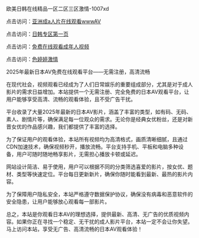 欧美日韩在线精品一区二区三区激情-1007xd

点击访问：<a href="https://heiliaozj3tjd.pages.dev/">亚洲成a人片在线观看wwwAV</a>

点击访问：<a href="https://heiliaoxqkkct.pages.dev/">日韩专区第一页</a>

点击访问：<a href="https://heiliaoga6s9v.pages.dev/">免费在线观看成年人视频</a>

点击访问：<a href="https://heiliaoll4qsx.pages.dev/">色婷婷激情</a>

2025年最新日本AV免费在线观看平台——无需注册，高清流畅

在现代社会，视频观看已经成为了人们日常娱乐的重要组成部分，尤其是对于成人影片的需求日益增加。本站提供一个无需注册、完全免费的日本AV观看平台，让用户能够享受高清、流畅的观看体验，且不受广告干扰。

平台收录了大量2025年最新的日本AV影片，涵盖了丰富的类型，如有码、无码、素人、剧情片等，确保满足每一位观众的需求。无论你是经典女优粉丝，还是对新晋女优的作品感兴趣，我们都提供了丰富的选择。

为了保证用户的观看体验，本站所有视频均为高清格式，画质清晰细腻，且通过CDN加速技术，确保视频秒开，播放流畅。平台支持手机、平板和电脑多种设备，用户可随时随地畅享影片，无需担心播放卡顿或延迟。

网站设计简洁、易于使用，用户可以根据不同的分类筛选喜爱的影片，按女优、题材、类型等快速定位。平台每日更新新片，确保你随时能看到最新、最热的影片内容。

为了保障用户隐私安全，本站严格遵守数据保护协议，确保没有病毒和恶意软件的安全隐患，让用户能够放心观看每一部影片。

总之，本站是你观看日本AV的理想选择，提供最新、高清、无广告的优质视频内容。如果你正在寻找一个稳定、无干扰的成人影片平台，本站一定不会让你失望。马上访问本站，享受无广告、高清流畅的日本AV观看体验！

<span style="display:none;">[Canonical link]( https://github.com/riben1231/15909 ）</span>
